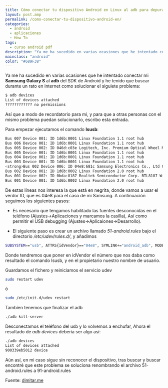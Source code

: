 ```yaml
---
title: Cómo conectar tu dispositivo Android en Linux al adb para depurar y desarrollar aplicaciones
layout: post.amp
permalink: /como-conectar-tu-dispositivo-android-en/
categories:
  - android
  - aplicaciones
  - How To
tags:
  - curso android pdf
description: "Ya me ha sucedido en varias ocasiones que he intentado conectar mi Samsung Galaxy S al adb del SDK de Android y he tenido que buscar durante un rato en internet como solucionar el siguiete problema:"
mainclass: "android"
color: "#689F38"
---
```

Ya me ha sucedido en varias ocasiones que he intentado conectar mi **Samsung Galaxy S** al **adb** del SDK de Android y he tenido que buscar durante un rato en internet como solucionar el siguiete problema:

```bash
$ adb devices
List of devices attached
???????????? no permissions
```

Así que a modo de recordatorio para mi, y para que a otras personas con el mismo problema puedan solucionarlo, escribo esta entrada.

<a name="more"></a>

Para empezar ejecutamos el comando **lsusb**:

```bash
Bus 007 Device 001: ID 1d6b:0001 Linux Foundation 1.1 root hub
Bus 006 Device 001: ID 1d6b:0001 Linux Foundation 1.1 root hub
Bus 005 Device 002: ID 046d:c03e Logitech, Inc. Premium Optical Wheel Mouse (M-BT58)
Bus 005 Device 001: ID 1d6b:0001 Linux Foundation 1.1 root hub
Bus 004 Device 001: ID 1d6b:0001 Linux Foundation 1.1 root hub
Bus 003 Device 001: ID 1d6b:0001 Linux Foundation 1.1 root hub
<strong>Bus 002 Device 006: ID 04e8:681c Samsung Electronics Co., Ltd Galaxy Portal/Spica/S</strong>
Bus 002 Device 001: ID 1d6b:0002 Linux Foundation 2.0 root hub
Bus 001 Device 002: ID 0bda:8187 Realtek Semiconductor Corp. RTL8187 Wireless Adapter
Bus 001 Device 001: ID 1d6b:0002 Linux Foundation 2.0 root hub
```

De estas líneas nos interesa la que está en negrita, donde vamos a usar el verdor ID, que es 04e8 para el caso de mi Samsung. A continuación seguimos los siguientes pasos:

- Es necesario que tengamos habilitado las fuentes desconocidas en el teléfono (Ajustes->Aplicaciones y marcamos la casilla), Así como permitir el USB debugging (Ajustes->Aplicaiones->Desarrollo).

- El siguiente paso es crear un archivo llamado *51-android.rules* bajo el directorio */etc/udev/rules.d/*, y añadimos

```bash
SUBSYSTEM=="usb", ATTRS{idVendor}=="04e8", SYMLINK+="android_adb", MODE="0666", OWNER="nombre-de-usuario"
```

Donde tendremos que poner en idVendor el número que nos daba como resultado el comando lsusb, y en el propietario nuestro nombre de usuario.

Guardamos el fichero y reiniciamos el servicio udev

```bash
sudo restart udev
```

ó

```bash
sudo /etc/init.d/udev restart
```

Tambíen tenemos que finalizar el adb

```bash
./adb kill-server
```

Desconectamos el teléfono del usb y lo volvemos a enchufar, Ahora el resultado de *adb devices* debería ser algo así:

```bash
./adb devices
List of devices attached
900339eb5012 device
```

<p class="alert">
  Aún así, en mi caso sigue sin reconocer el dispositivo, tras buscar y buscar encontré que este problema se soluciona renombrando el archivo <span >51-android.rules</span> a <span >91-android.rules</span>
</p>

Fuente: <a href="http://dimitar.me/how-to-connect-your-android-phone-to-ubuntu-to-do-developmenttestinginstallations-or-tethering/" target="_blank">dimitar.me</a>
